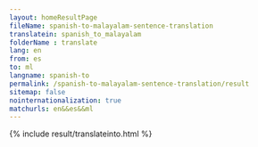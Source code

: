 ```yaml
---
layout: homeResultPage
fileName: spanish-to-malayalam-sentence-translation
translatein: spanish_to_malayalam
folderName : translate
lang: en
from: es
to: ml
langname: spanish-to
permalink: /spanish-to-malayalam-sentence-translation/result
sitemap: false
nointernationalization: true
matchurls: en&&es&&ml
---
```

{% include result/translateinto.html %}

<script src="/js/result/translation.js" data-foldername="{{page.folderName}}" data-lang="{{page.lang}}"></script>
